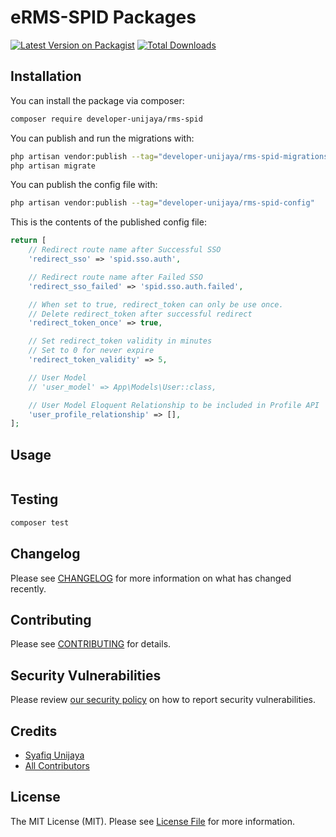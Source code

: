 # eRMS-SPID Packages

[![Latest Version on Packagist](https://img.shields.io/packagist/v/developer-unijaya/rms-spid.svg?style=flat-square)](https://packagist.org/packages/developer-unijaya/rms-spid)
[![Total Downloads](https://img.shields.io/packagist/dt/developer-unijaya/rms-spid.svg?style=flat-square)](https://packagist.org/packages/developer-unijaya/rms-spid)

## Installation

You can install the package via composer:

```bash
composer require developer-unijaya/rms-spid
```

You can publish and run the migrations with:

```bash
php artisan vendor:publish --tag="developer-unijaya/rms-spid-migrations"
php artisan migrate
```

You can publish the config file with:

```bash
php artisan vendor:publish --tag="developer-unijaya/rms-spid-config"
```

This is the contents of the published config file:

```php
return [
    // Redirect route name after Successful SSO
    'redirect_sso' => 'spid.sso.auth',

    // Redirect route name after Failed SSO
    'redirect_sso_failed' => 'spid.sso.auth.failed',

    // When set to true, redirect_token can only be use once.
    // Delete redirect_token after successful redirect
    'redirect_token_once' => true,

    // Set redirect_token validity in minutes
    // Set to 0 for never expire
    'redirect_token_validity' => 5,

    // User Model
    // 'user_model' => App\Models\User::class,

    // User Model Eloquent Relationship to be included in Profile API
    'user_profile_relationship' => [],
];
```

## Usage

```php
```

## Testing

```bash
composer test
```

## Changelog

Please see [CHANGELOG](CHANGELOG.md) for more information on what has changed recently.

## Contributing

Please see [CONTRIBUTING](CONTRIBUTING.md) for details.

## Security Vulnerabilities

Please review [our security policy](../../security/policy) on how to report security vulnerabilities.

## Credits

- [Syafiq Unijaya](https://github.com/syafiq-unijaya)
- [All Contributors](../../contributors)

## License

The MIT License (MIT). Please see [License File](LICENSE.md) for more information.

